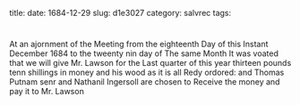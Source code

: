 title: 
date: 1684-12-29
slug: d1e3027
category: salvrec
tags: 


<div markdown class="doc" id="d1e3027">


# 

At an ajornment of the Meeting from the eighteenth Day of this Instant December 1684 to the tweenty nin day of The same Month It was voated that we will give Mr. Lawson for the Last quarter of this year thirteen pounds tenn shillings in money and his wood as it is all Redy ordored: and Thomas Putnam senr and Nathanil Ingersoll are chosen to Receive the money and pay it to Mr. Lawson
</div>